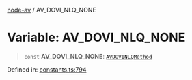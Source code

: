 [node-av](../globals.md) / AV\_DOVI\_NLQ\_NONE

# Variable: AV\_DOVI\_NLQ\_NONE

> `const` **AV\_DOVI\_NLQ\_NONE**: [`AVDOVINLQMethod`](../type-aliases/AVDOVINLQMethod.md)

Defined in: [constants.ts:794](https://github.com/seydx/av/blob/f8631fc881b394300b1479f511d55cf1c370a87f/src/constants/constants.ts#L794)
